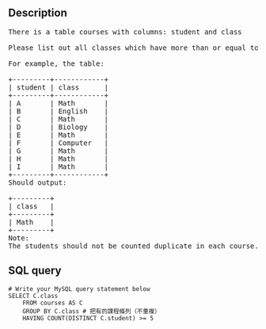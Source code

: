 ## Description
<pre>
There is a table courses with columns: student and class

Please list out all classes which have more than or equal to 5 students.

For example, the table:

+---------+------------+
| student | class      |
+---------+------------+
| A       | Math       |
| B       | English    |
| C       | Math       |
| D       | Biology    |
| E       | Math       |
| F       | Computer   |
| G       | Math       |
| H       | Math       |
| I       | Math       |
+---------+------------+
Should output:

+---------+
| class   |
+---------+
| Math    |
+---------+
Note:
The students should not be counted duplicate in each course.
</pre>

## SQL query
```mysql
# Write your MySQL query statement below
SELECT C.class
    FROM courses AS C
    GROUP BY C.class # 把有的課程條列（不重複）
    HAVING COUNT(DISTINCT C.student) >= 5
```
